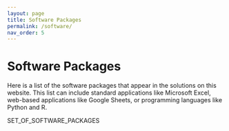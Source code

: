 ```yaml
---
layout: page
title: Software Packages
permalink: /software/
nav_order: 5
---
```


# Software Packages

Here is a list of the software packages that appear in the solutions on this website.
This list can include standard applications like Microsoft Excel,
web-based applications like Google Sheets,
or programming languages like Python and R.

SET_OF_SOFTWARE_PACKAGES
